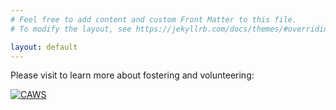 ```yaml
---
# Feel free to add content and custom Front Matter to this file.
# To modify the layout, see https://jekyllrb.com/docs/themes/#overriding-theme-defaults

layout: default
---
```


Please visit to learn more about fostering and volunteering: 

[![CAWS](https://static.caws.org/logo/logoFullSideways.png)](https://caws.rescueden.org)

